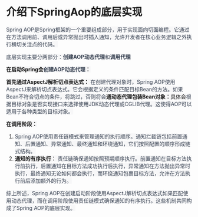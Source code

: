 # 介绍下SpringAop的底层实现

<font style="color:rgb(55, 65, 81);background-color:rgb(247, 247, 248);">Spring AOP是Spring框架的一个重要组成部分，用于实现面向切面编程。它通过在方法调用前、调用后或异常抛出时插入通知，允许开发者在核心业务逻辑之外执行横切关注点的代码。</font>

<font style="color:rgb(55, 65, 81);background-color:rgb(247, 247, 248);">底层实现主要分两部分：</font>**<font style="color:rgb(55, 65, 81);background-color:rgb(247, 247, 248);">创建AOP动态代理</font>**<font style="color:rgb(55, 65, 81);background-color:rgb(247, 247, 248);">和</font>**<font style="color:rgb(55, 65, 81);background-color:rgb(247, 247, 248);">调用代理</font>**

**<font style="background-color:rgb(247, 247, 248);">在启动Spring会</font>****<font style="color:rgb(55, 65, 81);background-color:rgb(247, 247, 248);">创建AOP动态代理</font>****<font style="background-color:rgb(247, 247, 248);">：</font>**

**<font style="background-color:rgb(247, 247, 248);">首先通过AspectJ解析切点表达式：</font>**<font style="color:rgb(55, 65, 81);background-color:rgb(247, 247, 248);"> 在创建代理对象时，Spring AOP使用AspectJ来解析切点表达式。它会根据定义的条件匹配目标Bean的方法。如果Bean不符合切点的条件，将跳过，否则将会</font>**<font style="background-color:rgb(247, 247, 248);">通动态代理包装Bean对象：</font>**<font style="background-color:rgb(247, 247, 248);">具体会</font><font style="color:rgb(55, 65, 81);background-color:rgb(247, 247, 248);">根据目标对象是否实现接口来选择使用JDK动态代理或CGLIB代理。这使得AOP可以适用于各种类型的目标对象。</font>

**<font style="background-color:rgb(247, 247, 248);">在调用阶段：</font>**

1. <font style="color:rgb(55, 65, 81);background-color:rgb(247, 247, 248);"> Spring AOP使用责任链模式来管理通知的执行顺序。通知拦截链包括前置通知、后置通知、异常通知、最终通知和环绕通知，它们按照配置的顺序形成链式结构。</font>
2. **<font style="background-color:rgb(247, 247, 248);">通知的有序执行：</font>**<font style="color:rgb(55, 65, 81);background-color:rgb(247, 247, 248);"> 责任链确保通知按照预期顺序执行。前置通知在目标方法执行前执行，后置通知在目标方法成功执行后执行，异常通知在方法抛出异常时执行，最终通知无论如何都会执行，而环绕通知包裹目标方法，允许在方法执行前后添加额外的行为。</font>

<font style="color:rgb(55, 65, 81);background-color:rgb(247, 247, 248);">综上所述，Spring AOP在创建启动阶段使用AspectJ解析切点表达式如果匹配使用动态代理，而在调用阶段使用责任链模式确保通知的有序执行。这些机制共同构成了Spring AOP的底层实现。</font>

<font style="color:rgb(0, 0, 0);">  
</font>

